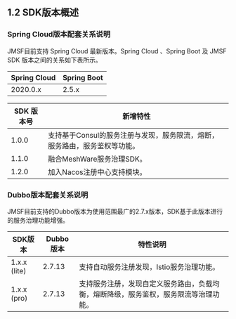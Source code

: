 ## 1.2 SDK版本概述
### Spring Cloud版本配套关系说明
JMSF目前支持 Spring Cloud 最新版本。Spring Cloud 、Spring Boot 及 JMSF SDK 版本之间的关系如下表所示。

| Spring Cloud | Spring Boot |
| ------------ | ----------- |
| 2020.0.x     | 2.5.x       |

| SDK 版本号 | 新增特性                                                     |
| ---------- | ------------------------------------------------------------ |
| 1.0.0      | 支持基于Consul的服务注册与发现，服务限流，熔断，服务路由，服务鉴权等功能。 |
| 1.1.0      | 融合MeshWare服务治理SDK。                                    |
| 1.2.0      | 加入Nacos注册中心支持模块。                                  |

### Dubbo版本配套关系说明

JMSF目前支持的Dubbo版本为使用范围最广的2.7.x版本，SDK基于此版本进行的服务治理功能增强。

| SDK版本      | Dubbo版本 | 特性说明                                                     |
| ------------ | --------- | ------------------------------------------------------------ |
| 1.x.x (lite) | 2.7.13    | 支持自动服务注册发现，Istio服务治理功能。                    |
| 1.x.x (pro)  | 2.7.13    | 支持服务注册，发现自定义服务路由，负载均衡，熔断降级，服务鉴权，服务限流等治理功能。 |

